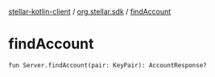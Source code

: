 [stellar-kotlin-client](../index.md) / [org.stellar.sdk](index.md) / [findAccount](./find-account.md)

# findAccount

`fun Server.findAccount(pair: KeyPair): AccountResponse?`